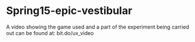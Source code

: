 # Spring15-epic-vestibular

A video showing the game used and a part of the experiment being carried out can be found at: bit.do/ux_video
